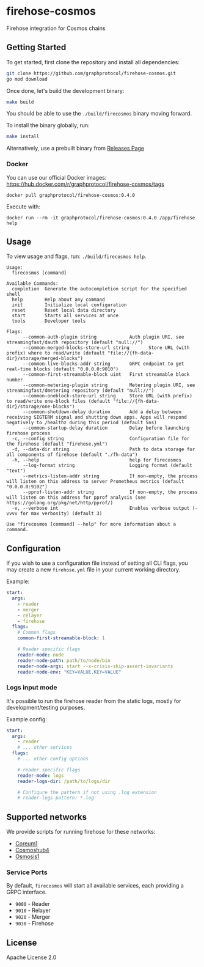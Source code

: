 # firehose-cosmos

Firehose integration for Cosmos chains

## Getting Started

To get started, first clone the repository and install all dependencies:

```bash
git clone https://github.com/graphprotocol/firehose-cosmos.git
go mod download
```

Once done, let's build the development binary:

```bash
make build
```

You should be able to use the `./build/firecosmos` binary moving forward.

To install the binary globally, run:

```bash
make install
```

Alternatively, use a prebuilt binary from [Releases Page](https://github.com/graphprotocol/firehose-cosmos/releases)

### Docker

You can use our official Docker images: https://hub.docker.com/r/graphprotocol/firehose-cosmos/tags

```
docker pull graphprotocol/firehose-cosmos:0.4.0
```

Execute with:

```
docker run --rm -it graphprotocol/firehose-cosmos:0.4.0 /app/firehose help
```

## Usage

To view usage and flags, run: `./build/firecosmos help`.

```
Usage:
  firecosmos [command]

Available Commands:
  completion  Generate the autocompletion script for the specified shell
  help        Help about any command
  init        Initialize local configuration
  reset       Reset local data directory
  start       Starts all services at once
  tools       Developer tools

Flags:
      --common-auth-plugin string            Auth plugin URI, see streamingfast/dauth repository (default "null://")
      --common-merged-blocks-store-url string       Store URL (with prefix) where to read/write (default "file://{fh-data-dir}/storage/merged-blocks")
      --common-live-blocks-addr string       GRPC endpoint to get real-time blocks (default "0.0.0.0:9010")
      --common-first-streamable-block uint   First streamable block number
      --common-metering-plugin string        Metering plugin URI, see streamingfast/dmetering repository (default "null://")
      --common-oneblock-store-url string     Store URL (with prefix) to read/write one-block files (default "file://{fh-data-dir}/storage/one-blocks")
      --common-shutdown-delay duration       Add a delay between receiving SIGTERM signal and shutting down apps. Apps will respond negatively to /healthz during this period (default 5ns)
      --common-startup-delay duration        Delay before launching firehose process
  -c, --config string                        Configuration file for the firehose (default "firehose.yml")
  -d, --data-dir string                      Path to data storage for all components of firehose (default "./fh-data")
  -h, --help                                 help for firecosmos
      --log-format string                    Logging format (default "text")
      --metrics-listen-addr string           If non-empty, the process will listen on this address to server Prometheus metrics (default "0.0.0.0:9102")
      --pprof-listen-addr string             If non-empty, the process will listen on this address for pprof analysis (see https://golang.org/pkg/net/http/pprof/)
  -v, --verbose int                          Enables verbose output (-vvvv for max verbosity) (default 3)

Use "firecosmos [command] --help" for more information about a command.
```

## Configuration

If you wish to use a configuration file instead of setting all CLI flags, you may create a new `firehose.yml`
file in your current working directory.

Example:

```yml
start:
  args:
    - reader
    - merger
    - relayer
    - firehose
  flags:
    # Common flags
    common-first-streamable-block: 1

    # Reader specific flags
    reader-mode: node
    reader-node-path: path/to/node/bin
    reader-node-args: start --x-crisis-skip-assert-invariants
    reader-node-env: "KEY=VALUE,KEY=VALUE"
```

### Logs input mode

It's possible to run the firehose reader from the static logs, mostly for development/testing purposes.

Example config:

```yml
start:
  args:
    - reader
    # ... other services
  flags:
    # ... other config options

    # reader specific flags
    reader-mode: logs
    reader-logs-dir: /path/to/logs/dir

    # Configure the pattern if not using .log extension
    # reader-logs-pattern: *.log
```

## Supported networks

We provide scripts for running firehose for these networks:

- [Coreum1](devel/coreum1/)
- [Cosmoshub4](devel/cosmoshub4/)
- [Osmosis1](devel/osmosis1/)

### Service Ports

By default, `firecosmos` will start all available services, each providing a GRPC interface.

- `9000` - Reader
- `9010` - Relayer
- `9020` - Merger
- `9030` - Firehose

## License

Apache License 2.0
